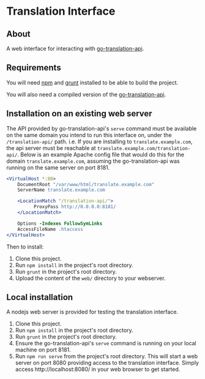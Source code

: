 # Translation Interface

## About

A web interface for interacting with [go-translation-api][1].

## Requirements

You will need [npm][npm] and [grunt][grunt] installed to be able to build the project.

You will also need a compiled version of the [go-translation-api][1].

## Installation on an existing web server

The API provided by go-translation-api's `serve` command must be available on the same domain you intend to run this interface on, under the `/translation-api/` path. i.e. If you are installing to `translate.example.com`, the api server must be reachable at `translate.example.com/translation-api/`. Below is an example Apache config file that would do this for the domain `translate.example.com`, assuming the go-translation-api was running on the same server on port 8181.

```apache
<VirtualHost *:80>
    DocumentRoot "/var/www/html/translate.example.com"
    ServerName translate.example.com

    <LocationMatch "/translation-api/">
          ProxyPass http://0.0.0.0:8181/
    </LocationMatch>

    Options -Indexes FollowSymLinks
    AccessFileName .htaccess
</VirtualHost>
```

Then to install:

1. Clone this project.
2. Run `npm install` in the project's root directory.
3. Run `grunt` in the project's root directory.
4. Upload the content of the `web/` directory to your webserver.

## Local installation

A nodejs web server is provided for testing the translation interface.

1. Clone this project.
2. Run `npm install` in the project's root directory.
3. Run `grunt` in the project's root directory.
4. Ensure the go-translation-api's `serve` command is running on your local machine on port 8181.
5. Run `npm run serve` from the project's root directory. This will start a web server on port 8080 providing access to the translation interface. Simply access http://localhost:8080/ in your web browser to get started.

[1]: https://github.com/toolani/go-translation-api
[npm]: https://www.npmjs.com/
[grunt]: http://gruntjs.com/